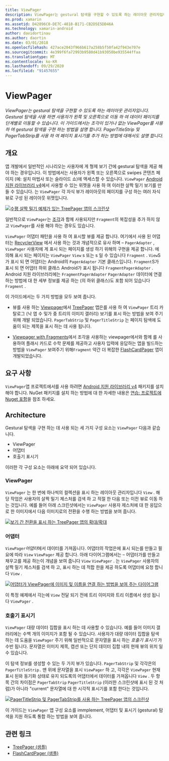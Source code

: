 ```yaml
---
title: ViewPager
description: ViewPager는 gestural 탐색을 구현할 수 있도록 하는 레이아웃 관리자입니다. Gestural 탐색을 사용 하면 사용자가 왼쪽 및 오른쪽으로 이동 하 여 데이터 페이지를 단계별로 이동할 수 있습니다. 이 가이드에서는 조각이 있거나 없는 ViewPager를 사용 하 여 gestural 탐색을 구현 하는 방법을 설명 합니다. PagerTitleStrip 및 PagerTabStrip를 사용 하 여 페이지 표시기를 추가 하는 방법에 대해서도 설명 합니다.
ms.prod: xamarin
ms.assetid: D42896C0-DE7C-4818-B171-CB2D5E5DD46A
ms.technology: xamarin-android
author: davidortinau
ms.author: daortin
ms.date: 03/01/2018
ms.openlocfilehash: 427ace2043f966b617a258b5f50fa42f943e707e
ms.sourcegitcommit: 4e399f6fa72993b9580d41b93050be935544ffaa
ms.translationtype: MT
ms.contentlocale: ko-KR
ms.lasthandoff: 09/29/2020
ms.locfileid: "91457655"
---
```

# <a name="viewpager"></a>ViewPager

_ViewPager는 gestural 탐색을 구현할 수 있도록 하는 레이아웃 관리자입니다. Gestural 탐색을 사용 하면 사용자가 왼쪽 및 오른쪽으로 이동 하 여 데이터 페이지를 단계별로 이동할 수 있습니다. 이 가이드에서는 조각이 있거나 없는 ViewPager를 사용 하 여 gestural 탐색을 구현 하는 방법을 설명 합니다. PagerTitleStrip 및 PagerTabStrip를 사용 하 여 페이지 표시기를 추가 하는 방법에 대해서도 설명 합니다._

## <a name="overview"></a>개요

앱 개발에서 일반적인 시나리오는 사용자에 게 형제 보기 간에 gestural 탐색을 제공 해야 하는 경우입니다. 이 방법에서는 사용자가 왼쪽 또는 오른쪽으로 swipes 콘텐츠 페이지 (예: 설치 마법사 또는 슬라이드 쇼)에 액세스할 수 있습니다. `ViewPager` [Android 지원 라이브러리 v4](https://www.nuget.org/packages/Xamarin.Android.Support.v4/)에서 사용할 수 있는 위젯을 사용 하 여 이러한 살짝 밀기 보기를 만들 수 있습니다. 는 `ViewPager` 각 자식 뷰가 레이아웃의 페이지를 구성 하는 여러 자식 뷰로 구성 된 레이아웃 위젯입니다. 

[![수평 살짝 밀기 예제가 있는 TreePager 앱의 스크린샷](images/01-intro-sml.png)](images/01-intro.png#lightbox)

일반적으로 `ViewPager`는 [조각](~/android/platform/fragments/index.md)과 함께 사용되지만 `Fragment`의 복잡성을 추가 하지 않고 `ViewPager`를 사용 해야 하는 경우도 있습니다.

`ViewPager` 어댑터 패턴을 사용 하 여 표시할 뷰를 제공 합니다. 여기에서 사용 된 어댑터는 [RecyclerView](~/android/user-interface/layouts/recycler-view/index.md) 에서 사용 하는 것과 개념적으로 유사 하며 &ndash; `PagerAdapter` , `ViewPager` 사용자에 게 표시 되는 페이지를 생성 하기 위해의 구현을 제공 합니다. 에 의해 표시 되는 페이지는 `ViewPager` `View` s 또는 s 일 수 있습니다 `Fragment` . `View`S가 표시 되 면 어댑터는 Android의 `PagerAdapter` 기본 클래스입니다. `Fragment`S가 표시 되 면 어댑터 하위 클래스 Android가 표시 됩니다 `FragmentPagerAdapter` . Android 지원 라이브러리에는 `FragmentPagerAdapter` `PagerAdapter` 데이터에 연결 하는 방법에 대 한 세부 정보를 제공 하는 (의 하위 클래스)도 포함 되어 있습니다 `Fragment` . 

이 가이드에서는 두 가지 방법을 모두 보여 줍니다. 

- 뷰를 사용 하는 [Viewpager](~/android/user-interface/controls/view-pager/viewpager-and-views.md)에서 [TreePager](/samples/xamarin/monodroid-samples/userinterface-treepager) 앱은를 사용 하 여 `ViewPager` 트리 카탈로그 (낙 엽 수 및가 중 트리의 이미지 갤러리) 보기를 표시 하는 방법을 보여 주기 위해 개발 되었습니다. 
    `PagerTabStrip`  및 `PagerTitleStrip` 는 페이지 탐색에 도움이 되는 제목을 표시 하는 데 사용 됩니다.

- [Viewpager with Fragments](~/android/user-interface/controls/view-pager/viewpager-and-fragments.md)에서 조각을 사용하는 viewpager에서와 함께 를 사용하여 플래시 카드로 수학 문제를 제공하고 사용자 입력에 응답하는 앱을 빌드하는 방법을 `ViewPager` 보여주기 위해`Fragment` 약간 더 복잡한 [FlashCardPager](/samples/xamarin/monodroid-samples/userinterface-flashcardpager) 앱이 개발되었습니다. 

## <a name="requirements"></a>요구 사항

`ViewPager`앱 프로젝트에서를 사용 하려면 [Android 지원 라이브러리 v4](https://www.nuget.org/packages/Xamarin.Android.Support.v4/) 패키지를 설치 해야 합니다. NuGet 패키지를 설치 하는 방법에 대 한 자세한 내용은 [연습: 프로젝트에 Nuget 포함](/visualstudio/mac/nuget-walkthrough)을 참조 하세요. 

## <a name="architecture"></a>Architecture

Gestural 탐색을 구현 하는 데 사용 되는 세 가지 구성 요소는 `ViewPager` 다음과 같습니다.

- ViewPager
- 어댑터
- 호출기 표시기

이러한 각 구성 요소는 아래에 요약 되어 있습니다.

### <a name="viewpager"></a>ViewPager

`ViewPager` 는 한 번에 하나씩의 컬렉션을 표시 하는 레이아웃 관리자입니다 `View` . 해당 작업은 사용자의 살짝 밀기 제스처를 검색 하 고 적절 한 다음 또는 이전 뷰로 이동 하는 것입니다. 예를 들어 아래 스크린샷에서는 `ViewPager` 사용자 제스처에 대 한 응답으로 한 이미지에서 다음 이미지로의 전환을 수행 하는 방법을 보여 줍니다. 

[![보기 간 전환을 표시 하는 TreePager 앱의 확대/확대](images/02-transition-sml.png)](images/02-transition.png#lightbox)

### <a name="adapter"></a>어댑터

`ViewPager`*어댑터*에서 데이터를 가져옵니다. 어댑터의 작업은에 표시 되는를 만들고 필요에 따라 `View` `ViewPager` 제공 합니다. 아래 다이어그램에서는 &ndash; 어댑터가를 만들고 채우고를 제공 하는이 개념을 보여 줍니다 `View` `ViewPager` . 는 `ViewPager` 사용자의 살짝 밀기 제스처를 검색 하 고, 표시 하는 데 적합 한을 제공 하도록 어댑터에 요청 합니다 `View` . 

[![어댑터가 ViewPager에 이미지 및 이름을 연결 하는 방법을 보여 주는 다이어그램](images/03-adapter-sml.png)](images/03-adapter.png#lightbox)

이 특정 예제에서 각는에 `View` 전달 되기 전에 트리 이미지와 트리 이름에서 생성 됩니다 `ViewPager` . 

### <a name="pager-indicator"></a>호출기 표시기

`ViewPager` 대량 데이터 집합을 표시 하는 데 사용할 수 있습니다. 예를 들어 이미지 갤러리에는 수백 개의 이미지가 포함 될 수 있습니다. 사용자가 대량 데이터 집합을 탐색 하는 데 도움을 `ViewPager` 주기 위해 일반적으로 문자열을 표시 하는 *호출기 표시기* 가 수반 됩니다. 문자열은 이미지 제목, 캡션 또는 단지 데이터 집합 내의 현재 뷰의 위치 일 수 있습니다. 

이 탐색 정보를 생성할 수 있는 두 가지 뷰가 있습니다. `PagerTabStrip` 및 각각은의 `PagerTitleStrip.` 맨 위에 문자열을 표시 `ViewPager` 하 고, 각각은 `ViewPager` 현재 표시 된와 동기화 상태로 유지 되도록의 어댑터에서 데이터를 가져옵니다 `View` . 두 항목 간의 차이점은 `PagerTabStrip` `PagerTitleStrip` (이러한 스크린샷에 표시 된 것 처럼)가 아니라 "current" 문자열에 대 한 시각적 표시기를 포함 한다는 것입니다. 

[![PagerTitleStrip 및 PagerTabStrip를 사용 하는 TreePager 앱의 스크린샷](images/04-comparison-sml.png)](images/04-comparison.png#lightbox)

이 가이드는 `ViewPager` 앱 구성 요소를 immplement, 어댑터 및 표시기 (gestural) 탐색을 지원 하도록 통합 하는 방법을 보여 줍니다. 

## <a name="related-links"></a>관련 링크

- [TreePager (샘플)](/samples/xamarin/monodroid-samples/userinterface-treepager)
- [FlashCardPager (샘플)](/samples/xamarin/monodroid-samples/userinterface-flashcardpager)